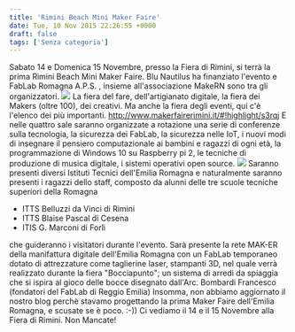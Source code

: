 ```yaml
---
title: 'Rimini Beach Mini Maker Faire'
date: Tue, 10 Nov 2015 22:26:55 +0000
draft: false
tags: ['Senza categoria']
---
```


Sabato 14 e Domenica 15 Novembre, presso la Fiera di Rimini, si terrà la prima Rimini Beach Mini Maker Faire. Blu Nautilus ha finanziato l'evento e FabLab Romagna A.P.S. , insieme all'associazione MakeRN  sono tra gli organizzatori. ![](https://static.wixstatic.com/media/efa623_efc1b81c87da4cfd957166c92ee72aac.jpg/v1/fit/w_137,h_110,q_75,usm_0.50_1.20_0.00/efa623_efc1b81c87da4cfd957166c92ee72aac.jpg)    La fiera del fare, dell'artigianato digitale, la fiera dei Makers (oltre 100), dei creativi. Ma anche la fiera degli eventi, qui c'è l'elenco dei più importanti. http://www.makerfairerimini.it/#!highlight/s3rqj E nelle quattro sale saranno organizzate a rotazione una serie di conferenze sulla tecnologia, la sicurezza dei FabLab, la sicurezza nelle IoT, i nuovi modi di insegnare il pensiero computazionale ai bambini e ragazzi di ogni età, la programmazione di Windows 10 su Raspberry pi 2, le tecniche di produzione di musica digitale, i sistemi operativi open source.    ![](https://static.wixstatic.com/media/efa623_cb6fc6683b9d43aba10337f653ca668c.png/v1/fill/w_979,h_177,al_c,usm_0.50_1.20_0.00,lg_1/efa623_cb6fc6683b9d43aba10337f653ca668c.png) Saranno presenti diversi Istituti Tecnici dell'Emilia Romagna e naturalmente saranno presenti i ragazzi dello staff, composto da alunni delle tre scuole tecniche superiori della Romagna

*   ITTS Belluzzi da Vinci di Rimini
*   ITTS Blaise Pascal di Cesena
*   ITIS G. Marconi di Forlì

che guideranno i visitatori durante  l'evento. Sarà presente la rete MAK-ER della manifattura digitale dell'Emilia Romagna con un FabLab temporaneo dotato di attrezzature come taglierine laser, stampanti 3D, nel quale verrà realizzato durante la fiera "Bocciapunto"; un sistema di arredi da spiaggia che si ispira al gioco delle bocce disegnato dall'Arc. Bombardi Francesco (fondatori del FabLab di Reggio Emilia) Insomma,  non abbiamo aggiornato il nostro blog perchè stavamo progettando la prima Maker Faire dell'Emilia Romagna, e scusate se è poco.   :-)) Ci vediamo il 14 e il 15 Novembre alla Fiera di Rimini. Non Mancate!